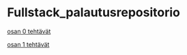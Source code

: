 # Fullstack_palautusrepositorio

[osan 0 tehtävät](https://github.com/kirsikkahiltunen/Fullstack_palautusrepositorio/tree/main/osa0)

[osan 1 tehtävät](https://github.com/kirsikkahiltunen/Fullstack_palautusrepositorio/tree/main/osa1)
